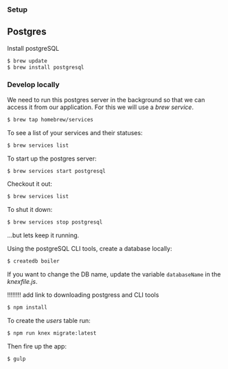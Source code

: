 ### Setup


## Postgres

Install postgreSQL

```sh
$ brew update
$ brew install postgresql
```

### Develop locally

We need to run this postgres server in the background so that we can access it from our application. For this we will use a *brew service*.

```sh
$ brew tap homebrew/services
```

To see a list of your services and their statuses:

```sh
$ brew services list
```

To start up the postgres server:

```sh
$ brew services start postgresql
```

Checkout it out:

```sh
$ brew services list
```

To shut it down:

```sh
$ brew services stop postgresql
```

...but lets keep it running.

Using the postgreSQL CLI tools, create a database locally:

```sh
$ createdb boiler
```

If you want to change the DB name, update the variable `databaseName` in the *knexfile.js*.

!!!!!!!! add link to downloading postgress and CLI tools

```sh
$ npm install
```

To create the *users* table run:

```sh
$ npm run knex migrate:latest
```

Then fire up the app:

```sh
$ gulp
```
